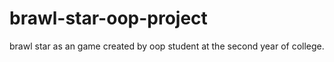 # brawl-star-oop-project
brawl star as an game created by oop student at the second year of college.

